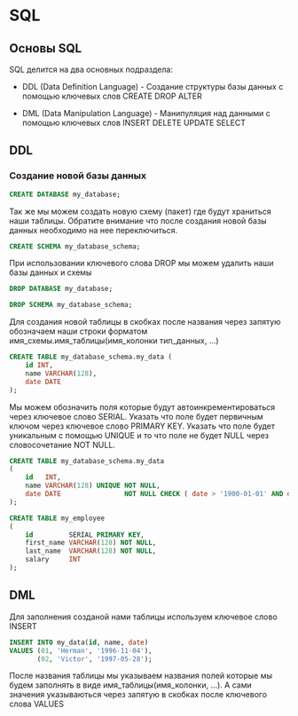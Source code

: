 
# SQL

## Основы SQL

SQL делится на два основных подраздела:

- DDL (Data Definition Language) - Создание структуры базы данных с помощью ключевых слов CREATE DROP ALTER

- DML (Data Manipulation Language) - Манипуляция над данными с помощью ключевых слов INSERT DELETE UPDATE SELECT

## DDL
### Создание новой базы данных
```SQL 
CREATE DATABASE my_database;
```
Так же мы можем создать новую схему (пакет) где будут храниться наши таблицы. Обратите внимание что после создания новой базы данных необходимо на нее переключиться.
```SQL
CREATE SCHEMA my_database_schema;
```
При использовании ключевого слова DROP мы можем удалить наши базы данных и схемы
```SQL
DROP DATABASE my_database;

DROP SCHEMA my_database_schema;
```
Для создания новой таблицы в скобках после названия через запятую обозначаем наши строки форматом имя_схемы.имя_таблицы(имя_колонки тип_данных, ...)
```SQL
CREATE TABLE my_database_schema.my_data (
    id INT,
    name VARCHAR(128),
    date DATE
);
```
Мы можем обозначить поля которые будут автоинкрементироваться через ключевое слово SERIAL. Указать что поле будет первичным ключом через ключевое слово PRIMARY KEY. Указать что поле будет уникальным с помощью UNIQUE и то что поле не будет NULL через словосочетание NOT NULL.
```SQL
CREATE TABLE my_database_schema.my_data
(
    id   INT,
    name VARCHAR(128) UNIQUE NOT NULL,
    date DATE                NOT NULL CHECK ( date > '1900-01-01' AND date < '2020-01-01' )
);
```
```SQL
CREATE TABLE my_employee
(
    id         SERIAL PRIMARY KEY,
    first_name VARCHAR(128) NOT NULL,
    last_name  VARCHAR(128) NOT NULL,
    salary     INT
);
```
## DML

Для заполнения созданой нами таблицы используем ключевое слово INSERT
```SQL
INSERT INTO my_data(id, name, date)
VALUES (01, 'Herman', '1996-11-04'),
       (02, 'Victor', '1997-05-28');
```

После названия таблицы мы указываем названия полей которые мы будем заполнять в виде имя_таблицы(имя_колонки, ...).
А сами значения указываються через запятую в скобках после ключевого слова VALUES

